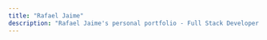 ```yaml
---
title: "Rafael Jaime"
description: "Rafael Jaime's personal portfolio - Full Stack Developer & Software Engineer"
---
```

